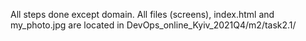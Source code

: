 All steps done except domain. All files (screens), index.html and my_photo.jpg are located in DevOps_online_Kyiv_2021Q4/m2/task2.1/